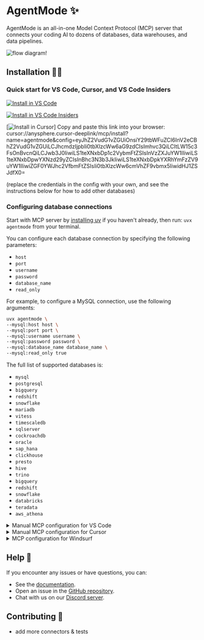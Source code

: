 # AgentMode ✨

AgentMode is an all-in-one Model Context Protocol (MCP) server that connects your coding AI to dozens of databases, data warehouses, and data pipelines.

![flow diagram!](https://cdn.hashnode.com/res/hashnode/image/upload/v1746248830909/723435d9-255c-43a2-a2a2-1691a161e45f.webp "AgentMode flow diagram")

## Installation 👨‍💻

### Quick start for VS Code, Cursor, and VS Code Insiders

[![Install in VS Code](https://img.shields.io/badge/VS_Code-VS_Code?style=flat-square&label=Install%20Server&color=0098FF)](https://insiders.vscode.dev/redirect?url=vscode:mcp/install?%7B%22name%22%3A%22agentmode%22%2C%22command%22%3A%22uvx%20agentmode%22%2C%22args%22%3A%5B%22--mysql%3Ahost%22%2C%22host%22%2C%22--mysql%3Aport%22%2C%22port%22%2C%22--mysql%3Ausername%22%2C%22username%22%2C%22--mysql%3Apassword%22%2C%22password%22%2C%22--mysql%3Adatabase_name%22%2C%22database_name%22%2C%22--mysql%3Aread_only%22%2C%22true%22%5D%7D)

[![Install in VS Code Insiders](https://img.shields.io/badge/VS_Code_Insiders-VS_Code_Insiders?style=flat-square&label=Install%20Server&color=24bfa5)](https://insiders.vscode.dev/redirect?url=vscode-insiders:mcp/install?%7B%22name%22%3A%22agentmode%22%2C%22command%22%3A%22uvx%20agentmode%22%2C%22args%22%3A%5B%22--mysql%3Ahost%22%2C%22host%22%2C%22--mysql%3Aport%22%2C%22port%22%2C%22--mysql%3Ausername%22%2C%22username%22%2C%22--mysql%3Apassword%22%2C%22password%22%2C%22--mysql%3Adatabase_name%22%2C%22database_name%22%2C%22--mysql%3Aread_only%22%2C%22true%22%5D%7D)

[![Install in Cursor](https://www.agentmode.app/assets/images/add_to_cursor.png)]
Copy and paste this link into your browser: cursor://anysphere.cursor-deeplink/mcp/install?name=agentmode&config=eyJhZ2VudG1vZGUiOnsiY29tbWFuZCI6InV2eCBhZ2VudG1vZGUiLCJhcmdzIjpbIi0tbXlzcWw6aG9zdCIsImhvc3QiLCItLW15c3FsOnBvcnQiLCJwb3J0IiwiLS1teXNxbDp1c2VybmFtZSIsInVzZXJuYW1lIiwiLS1teXNxbDpwYXNzd29yZCIsInBhc3N3b3JkIiwiLS1teXNxbDpkYXRhYmFzZV9uYW1lIiwiZGF0YWJhc2VfbmFtZSIsIi0tbXlzcWw6cmVhZF9vbmx5IiwidHJ1ZSJdfX0=

(replace the credentials in the config with your own, and see the instructions below for how to add other databases)

### Configuring database connections

Start with MCP server by [installing uv](https://docs.astral.sh/uv/getting-started/installation/) if you haven't already, then run: `uvx agentmode` from your terminal.

You can configure each database connection by specifying the following parameters:

- `host`
- `port`
- `username`
- `password`
- `database_name`
- `read_only`

For example, to configure a MySQL connection, use the following arguments:

```bash
uvx agentmode \
--mysql:host host \
--mysql:port port \
--mysql:username username \
--mysql:password password \
--mysql:database_name database_name \
--mysql:read_only true
```

The full list of supported databases is:
- `mysql`
- `postgresql`
- `bigquery`
- `redshift`
- `snowflake`
- `mariadb`
- `vitess`
- `timescaledb`
- `sqlserver`
- `cockroachdb`
- `oracle`
- `sap_hana`
- `clickhouse`
- `presto`
- `hive`
- `trino`
- `bigquery`
- `redshift`
- `snowflake`
- `databricks`
- `teradata`
- `aws_athena`

<details>
<summary>Manual MCP configuration for VS Code</summary>
Please create a .vscode/settings.json file in your workspace, and add the following:
```json
{
    "mcp": {
        "servers": {
            "agentmode": {
                "command": "uvx agentmode",
                "args": [
                    "--mysql:host", "host",
                    "--mysql:port", "port",
                    "--mysql:username", "username",
                    "--mysql:password", "password",
                    "--mysql:database_name", "database_name",
                    "--mysql:read_only", "true"
                ]
            }
        }
    }
}
```
</details>

<details>
<summary>Manual MCP configuration for Cursor</summary>
Please create a \~/.cursor/mcp.json file in your home directory. This makes MCP servers available in all your Cursor workspaces.
  
```json
{
    "mcpServers": {
        "inputs": [],
        "servers": {
            "agentmode": {
                "command": "uvx agentmode",
                "args": [
                    "--mysql:host", "host",
                    "--mysql:port", "port",
                    "--mysql:username", "username",
                    "--mysql:password", "password",
                    "--mysql:database_name", "database_name",
                    "--mysql:read_only", "true"
                ]
            }
        }
    }
}

```
</details>

<details>
<summary>MCP configuration for Windsurf</summary>
Open the file ~/.codeium/windsurf/mcp_config.json
Add the code below to the JSON file.
Press the refresh button in Windsurf.
Please replace 'YOUR_INSTALLATION_FOLDER' below with the folder you setup your uv environment in:

```json
{
    "mcpServers": {
        "servers": {
            "agentmode": {
                "command": "uvx agentmode",
                "args": [
                    "--mysql:host", "host",
                    "--mysql:port", "port",
                    "--mysql:username", "username",
                    "--mysql:password", "password",
                    "--mysql:database_name", "database_name",
                    "--mysql:read_only", "true"
                ]
            }
        }
    }
}

```
</details>

## Help 🛟

If you encounter any issues or have questions, you can:
- See the [documentation](https://docs.agentmode.app/default-guide/installation/server-installation).
- Open an issue in the [GitHub repository](https://github.com/agentmode/extension).
- Chat with us on our [Discord server](https://discord.gg/qwDjr29q).

## Contributing 💬
- add more connectors & tests
